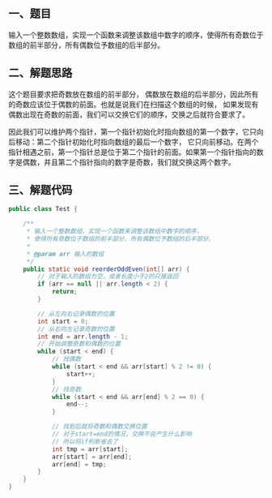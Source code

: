 ## 一、题目

输入一个整数数组，实现一个函数来调整该数组中数字的顺序，使得所有奇数位于数组的前半部分，所有偶数位予数组的后半部分。

## 二、解题思路

这个题目要求把奇数放在数组的前半部分， 偶数放在数组的后半部分，因此所有的奇数应该位于偶数的前面。也就是说我们在扫描这个数组的时候， 如果发现有偶数出现在奇数的前面，我们可以交换它们的顺序，交换之后就符合要求了。

因此我们可以维护两个指针，第一个指针初始化时指向数组的第一个数字，它只向后移动：第二个指针初始化时指向数组的最后一个数字， 它只向前移动。在两个指针相遇之前，第一个指针总是位于第二个指针的前面。如果第一个指针指向的数字是偶数，并且第二个指针指向的数字是奇数，我们就交换这两个数字。

##  三、解题代码



```java
public class Test {

    /**
     * 输入一个整数数组，实现一个函数来调整该数组中数字的顺序，
     * 使得所有奇数位于数组的前半部分，所有偶数位予数组的后半部分。
     *
     * @param arr 输入的数组
     */
    public static void reorderOddEven(int[] arr) {
        // 对于输入的数组为空，或者长度小于2的只接返回
        if (arr == null || arr.length < 2) {
            return;
        }

        // 从左向右记录偶数的位置
        int start = 0;
        // 从右向左记录奇数的位置
        int end = arr.length - 1;
        // 开始调整奇数和偶数的位置
        while (start < end) {
            // 找偶数
            while (start < end && arr[start] % 2 != 0) {
                start++;
            }
            // 找奇数
            while (start < end && arr[end] % 2 == 0) {
                end--;
            }

            // 找到后就将奇数和偶数交换位置
            // 对于start=end的情况，交换不会产生什么影响
            // 所以将if判断省去了
            int tmp = arr[start];
            arr[start] = arr[end];
            arr[end] = tmp;
        }
    }
}
```



